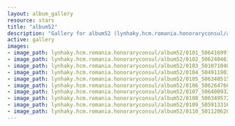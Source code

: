 ```yaml
---
layout: album_gallery
resource: stars
title: "album52"
description: "Gallery for album52 (lynhaky.hcm.romania.honoraryconsul/album52)"
active: gallery
images:
- image_path: lynhaky.hcm.romania.honoraryconsul/album52/0101_506416997_1252243566259601_7825045597245885952_n.jpg
- image_path: lynhaky.hcm.romania.honoraryconsul/album52/0102_506240463_1252243546259603_8451761346607471445_n.jpg
- image_path: lynhaky.hcm.romania.honoraryconsul/album52/0103_501071040_1252243582926266_6594606619983982633_n.jpg
- image_path: lynhaky.hcm.romania.honoraryconsul/album52/0104_504911903_1252243579592933_3101625947752073391_n.jpg
- image_path: lynhaky.hcm.romania.honoraryconsul/album52/0105_506348515_1252243626259595_1125853821236109463_n.jpg
- image_path: lynhaky.hcm.romania.honoraryconsul/album52/0106_506264766_1252243672926257_4701738356760692102_n.jpg
- image_path: lynhaky.hcm.romania.honoraryconsul/album52/0107_506400932_1252243559592935_2775645707421681969_n.jpg
- image_path: lynhaky.hcm.romania.honoraryconsul/album52/0108_506349572_1252243599592931_7188203979019714344_n.jpg
- image_path: lynhaky.hcm.romania.honoraryconsul/album52/0109_505913316_1252243652926259_2871860325488633442_n.jpg
- image_path: lynhaky.hcm.romania.honoraryconsul/album52/0110_501120620_1252243562926268_628508432969240229_n.jpg
---
```

